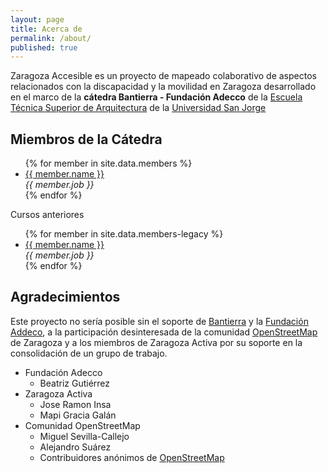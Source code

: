```yaml
---
layout: page
title: Acerca de
permalink: /about/
published: true
---
```




Zaragoza Accesible es un proyecto de mapeado colaborativo de
aspectos relacionados con la discapacidad y la movilidad en Zaragoza desarrollado en el marco de la **cátedra Bantierra - Fundación Adecco** de la
[Escuela Técnica Superior de Arquitectura](http://etsa.usj.es) de la
[Universidad San Jorge](http://usj.es)

## Miembros de la Cátedra

<ul>
{% for member in site.data.members %}
  <li>
    <a href="{{ member.url }}">{{ member.name }}</a> <br>
    <i>{{ member.job }}</i></br>
  </li>
{% endfor %}
</ul>

 Cursos anteriores

 <ul>
 {% for member in site.data.members-legacy %}
   <li>
     <a href="{{ member.url }}">{{ member.name }}</a> <br>
     <i>{{ member.job }}</i></br>
   </li>
 {% endfor %}
 </ul>

## Agradecimientos

Este proyecto no sería posible sin el soporte de [Bantierra](http://www.bantierra.es/) y la [Fundación Addeco](http://www.fundacionadecco.es),  a la participación desinteresada de la comunidad [OpenStreetMap](htpp://openstretmap.org) de Zaragoza y a los miembros de Zaragoza Activa por su soporte en la consolidación de un grupo de trabajo.

* Fundación Adecco
  * Beatriz Gutiérrez
* Zaragoza Activa
  * Jose Ramon Insa
  * Mapi Gracia Galán
* Comunidad OpenStreetMap
  * Miguel Sevilla-Callejo
  * Alejandro Suárez
  * Contribuidores anónimos de [OpenStreetMap](htpp://openstretmap.org)
